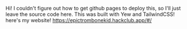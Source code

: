 Hi! I couldn't figure out how to get github pages to deploy this, so I'll just leave the source code here. This was built with Yew and TailwindCSS!
here's my website! https://epictrombonekid.hackclub.app/#/

